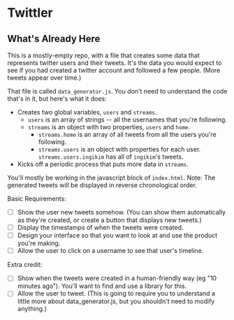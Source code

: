 # Twittler

## What's Already Here

This is a mostly-empty repo, with a file that creates some data that represents twitter users and their tweets. It's the data you would expect to see if you had created a twitter account and followed a few people. (More tweets appear over time.)

That file is called `data_generator.js`. You don't need to understand the code that's in it, but here's what it does:

- Creates two global variables, `users` and `streams`.
  - `users` is an array of strings -- all the usernames that you're following.
  - `streams` is an object with two properties, `users` and `home`.
    - `streams.home` is an array of all tweets from all the users you're following.
    - `streams.users` is an object with properties for each user. `streams.users.ingikim` has all of `ingikim`'s tweets.
- Kicks off a periodic process that puts more data in `streams`.

You'll mostly be working in the javascript block of `index.html`. Note: The generated tweets will be displayed in reverse chronological order.

Basic Requirements:

- [ ] Show the user new tweets somehow. (You can show them automatically as they're created, or create a button that displays new tweets.)
- [ ] Display the timestamps of when the tweets were created.
- [ ] Design your interface so that you want to look at and use the product you're making.
- [ ] Allow the user to click on a username to see that user's timeline.

Extra credit:

- [ ] Show when the tweets were created in a human-friendly way (eg "10 minutes ago"). You'll want to find and use a library for this.
- [ ] Allow the user to tweet. (This is going to require you to understand a little more about data_generator.js, but you shouldn't need to modify anything.)